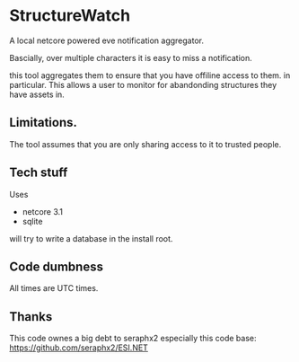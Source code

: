 # StructureWatch
A local netcore powered eve notification aggregator.

Bascially, over multiple characters it is easy to miss a notification.

this tool aggregates them to ensure that you have offiline access to them. in particular. This allows a user to monitor for abandonding structures they have assets in.

## Limitations.

The tool assumes that you are only sharing access to it to trusted people. 


## Tech stuff
Uses
* netcore 3.1
* sqlite

will try to write a database in the install root.


## Code dumbness
All times are UTC times.

## Thanks
This code ownes a big debt to seraphx2 especially this code base: https://github.com/seraphx2/ESI.NET
